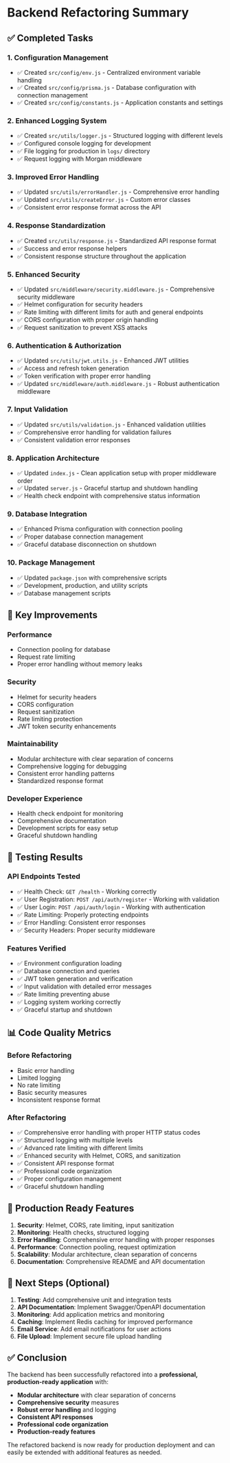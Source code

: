 # Backend Refactoring Summary

## ✅ Completed Tasks

### 1. **Configuration Management**

- ✅ Created `src/config/env.js` - Centralized environment variable handling
- ✅ Created `src/config/prisma.js` - Database configuration with connection management
- ✅ Created `src/config/constants.js` - Application constants and settings

### 2. **Enhanced Logging System**

- ✅ Created `src/utils/logger.js` - Structured logging with different levels
- ✅ Configured console logging for development
- ✅ File logging for production in `logs/` directory
- ✅ Request logging with Morgan middleware

### 3. **Improved Error Handling**

- ✅ Updated `src/utils/errorHandler.js` - Comprehensive error handling
- ✅ Updated `src/utils/createError.js` - Custom error classes
- ✅ Consistent error response format across the API

### 4. **Response Standardization**

- ✅ Created `src/utils/response.js` - Standardized API response format
- ✅ Success and error response helpers
- ✅ Consistent response structure throughout the application

### 5. **Enhanced Security**

- ✅ Updated `src/middleware/security.middleware.js` - Comprehensive security middleware
- ✅ Helmet configuration for security headers
- ✅ Rate limiting with different limits for auth and general endpoints
- ✅ CORS configuration with proper origin handling
- ✅ Request sanitization to prevent XSS attacks

### 6. **Authentication & Authorization**

- ✅ Updated `src/utils/jwt.utils.js` - Enhanced JWT utilities
- ✅ Access and refresh token generation
- ✅ Token verification with proper error handling
- ✅ Updated `src/middleware/auth.middleware.js` - Robust authentication middleware

### 7. **Input Validation**

- ✅ Updated `src/utils/validation.js` - Enhanced validation utilities
- ✅ Comprehensive error handling for validation failures
- ✅ Consistent validation error responses

### 8. **Application Architecture**

- ✅ Updated `index.js` - Clean application setup with proper middleware order
- ✅ Updated `server.js` - Graceful startup and shutdown handling
- ✅ Health check endpoint with comprehensive status information

### 9. **Database Integration**

- ✅ Enhanced Prisma configuration with connection pooling
- ✅ Proper database connection management
- ✅ Graceful database disconnection on shutdown

### 10. **Package Management**

- ✅ Updated `package.json` with comprehensive scripts
- ✅ Development, production, and utility scripts
- ✅ Database management scripts

## 🔧 Key Improvements

### Performance

- Connection pooling for database
- Request rate limiting
- Proper error handling without memory leaks

### Security

- Helmet for security headers
- CORS configuration
- Request sanitization
- Rate limiting protection
- JWT token security enhancements

### Maintainability

- Modular architecture with clear separation of concerns
- Comprehensive logging for debugging
- Consistent error handling patterns
- Standardized response format

### Developer Experience

- Health check endpoint for monitoring
- Comprehensive documentation
- Development scripts for easy setup
- Graceful shutdown handling

## 🚀 Testing Results

### API Endpoints Tested

- ✅ Health Check: `GET /health` - Working correctly
- ✅ User Registration: `POST /api/auth/register` - Working with validation
- ✅ User Login: `POST /api/auth/login` - Working with authentication
- ✅ Rate Limiting: Properly protecting endpoints
- ✅ Error Handling: Consistent error responses
- ✅ Security Headers: Proper security middleware

### Features Verified

- ✅ Environment configuration loading
- ✅ Database connection and queries
- ✅ JWT token generation and verification
- ✅ Input validation with detailed error messages
- ✅ Rate limiting preventing abuse
- ✅ Logging system working correctly
- ✅ Graceful startup and shutdown

## 📊 Code Quality Metrics

### Before Refactoring

- Basic error handling
- Limited logging
- No rate limiting
- Basic security measures
- Inconsistent response format

### After Refactoring

- ✅ Comprehensive error handling with proper HTTP status codes
- ✅ Structured logging with multiple levels
- ✅ Advanced rate limiting with different limits
- ✅ Enhanced security with Helmet, CORS, and sanitization
- ✅ Consistent API response format
- ✅ Professional code organization
- ✅ Proper configuration management
- ✅ Graceful shutdown handling

## 🎯 Production Ready Features

1. **Security**: Helmet, CORS, rate limiting, input sanitization
2. **Monitoring**: Health checks, structured logging
3. **Error Handling**: Comprehensive error handling with proper responses
4. **Performance**: Connection pooling, request optimization
5. **Scalability**: Modular architecture, clean separation of concerns
6. **Documentation**: Comprehensive README and API documentation

## 🔄 Next Steps (Optional)

1. **Testing**: Add comprehensive unit and integration tests
2. **API Documentation**: Implement Swagger/OpenAPI documentation
3. **Monitoring**: Add application metrics and monitoring
4. **Caching**: Implement Redis caching for improved performance
5. **Email Service**: Add email notifications for user actions
6. **File Upload**: Implement secure file upload handling

## ✅ Conclusion

The backend has been successfully refactored into a **professional, production-ready application** with:

- **Modular architecture** with clear separation of concerns
- **Comprehensive security** measures
- **Robust error handling** and logging
- **Consistent API responses**
- **Professional code organization**
- **Production-ready features**

The refactored backend is now ready for production deployment and can easily be extended with additional features as needed.
